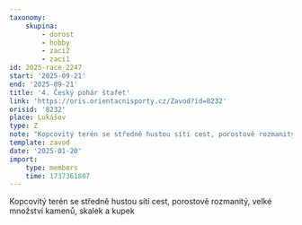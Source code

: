 ```yaml
---
taxonomy:
    skupina:
        - dorost
        - hobby
        - zaci2
        - zaci1
id: 2025-race_2247
start: '2025-09-21'
end: '2025-09-21'
title: '4. Český pohár štafet'
link: 'https://oris.orientacnisporty.cz/Zavod?id=8232'
orisid: '8232'
place: Lukášov
type: Z
note: "Kopcovitý terén se středně hustou sítí cest, porostově rozmanitý, velké množství kamenů,\r\nskalek a kupek"
template: zavod
date: '2025-01-20'
import:
    type: members
    time: 1737361807
---
```


Kopcovitý terén se středně hustou sítí cest, porostově rozmanitý, velké množství kamenů,
skalek a kupek
